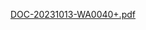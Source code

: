 [DOC-20231013-WA0040+.pdf](https://github.com/yuurm/New2/files/14906036/DOC-20231013-WA0040%2B.pdf)
